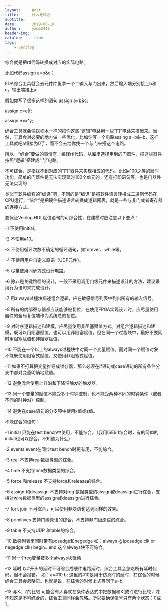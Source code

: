 ```yaml
---
layout:     post
title:      什么是综合
subtitle:   
date:       2019-06-18
author:     yzmb2411
header-img: 
catalog: 	 true
tags:
    - Verilog
---
```

综合就是把rtl代码转换成对应的实际电路。

比如代码assign a=b&c；

EDA综合工具就会去元件库里拿一个二输入与门出来，然后输入端分别接上b和c，输出端接上a

假如你写了很多这样的语句
assign a=b&c;

assign c=e|f;

assign e=x^y;

综合工具就会像搭积木一样的把你这些“逻辑”电路用一些“门”电路来搭起来。当然，工具会对必要的地方做一些优化，比如你写一个电路assing a=b&~b，这样工具就吧a恒接为0了，而不会去给你找一个与门来搭这个电路。

所以，“综合”要做的事情有：编译rtl代码，从库里选择用到的门器件，把这些器件按照“逻辑”搭建成“门”电路。

不可综合，是指找不到对应的“门”器件来实现相应的代码。比如#100之类的延时功能，简单的门器件是无法实现延时100个单元的。还有打印语句等，也是门器件无法实现的 

类似于软件编程的“编译”吧，不同的是“编译”是把软件语言转换成二进制代码在CPU运行，“综合”是把硬件描述语言转换成逻辑网表，就是一些与非门或者寄存器的连接方式。

要保证Verilog HDL赋值语句的可综合性，在建模时应注意以下要点：

 -1 不使用initial。

 -2 不使用#10。

 -3 不使用循环次数不确定的循环语句，如forever、while等。

 -4 不使用用户自定义原语（UDP元件）。

 -5 尽量使用同步方式设计电路。

 -6 除非是关键路径的设计，一般不采用调用门级元件来描述设计的方法，建议采用行为语句来完成设计。

-7 用always过程块描述组合逻辑，应在敏感信号列表中列出所有的输入信号。

-8 所有的内部寄存器都应该能够被复位，在使用FPGA实现设计时，应尽量使用器件的全局复位端作为系统总的复位。

-9 对时序逻辑描述和建模，应尽量使用非阻塞赋值方式。对组合逻辑描述和建模，既可以用阻塞赋值，也可以用非阻塞赋值。但在同一个过程块中，最好不要同时用阻塞赋值和非阻塞赋值。

-10 不能在一个以上的always过程块中对同一个变量赋值。而对同一个赋值对象不能既使用阻塞式赋值，又使用非阻塞式赋值。

-11 如果不打算把变量推导成锁存器，那么必须在if语句或case语句的所有条件分支中都对变量明确地赋值。

-12 避免混合使用上升沿和下降沿触发的触发器。

-13 同一个变量的赋值不能受多个时钟控制，也不能受两种不同的时钟条件（或者不同的时钟沿）控制。

-14 避免在case语句的分支项中使用x值或z值。

 不能综合的语句：

-1 initial            只能在test bench中使用，不能综合。（我用ISE9.1综合时，有的简单的initial也可以综合，不知道为什么）

-2 events             event在同步test bench时更有用，不能综合。

-3 real               不支持real数据类型的综合。

-4 time               不支持time数据类型的综合。

-5 force 和release    不支持force和release的综合。

-6 assign 和deassign  不支持对reg 数据类型的assign或deassign进行综合，支持对wire数据类型的assign或deassign进行综合。

-7 fork join          不可综合，可以使用非块语句达到同样的效果。

-8 primitives         支持门级原语的综合，不支持非门级原语的综合。

-9 table              不支持UDP 和table的综合。

-10 敏感列表里同时带有posedge和negedge  如：always @(posedge clk or negedge clk) begin...end   这个always块不可综合。

-11 同一个reg变量被多个always块驱动

-12 延时              以#开头的延时不可综合成硬件电路延时，综合工具会忽略所有延时代码，但不会报错。 如：a=#10 b; 这里的#10是用于仿真时的延时，在综合的时候综合工具会忽略它。也就是说，在综合的时候上式等同于a=b;

-13 与X、Z的比较      可能会有人喜欢在条件表达式中把数据和X(或Z)进行比较，殊不知这是不可综合的，综合工具同样会忽略。所以要确保信号只有两个状态：0或1。
